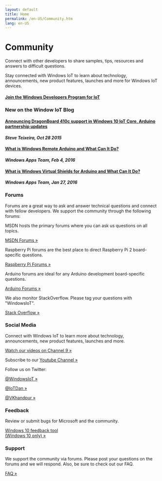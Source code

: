 ```yaml
---
layout: default
title: Home
permalink: /en-US/Community.htm
lang: en-US
---
```

<div class="row section-heading">
    <h1>Community</h1>
    <p>Connect with other developers to share samples, tips, resources and answers to difficult questions.</p>
    <p>Stay connected with Windows IoT to learn about technology, announcements, new product features, launches and more for Windows IoT devices.</p>
    <a href="{{site.signupurl}}">
      <h4 class="btn btn-default highlight">Join the Windows Developers Program for IoT</h4>
    </a>

</div>
<div class="row section-heading">
  <h3>New on the Window IoT Blog</h3>
    <div class="col-md-4">
    <div class="col-md-9">
      <a href="http://blogs.windows.com/buildingapps/2015/10/28/announcing-dragonboard-410c-support-in-windows-10-iot-core-arduino-partnership-updates/" target="_blank">
        <h4>Announcing DragonBoard 410c support in Windows 10 IoT Core, Arduino partnership updates</h4>
      </a>
      <h4><em>Steve Teixeira, Oct 28 2015</em></h4>
    </div>
  </div>
  <div class="col-md-4">
    <div class="col-md-9">
      <a href="http://blogs.windows.com/buildingapps/2016/02/04/what-is-windows-remote-arduino-and-what-can-it-do/" target="_blank">
        <h4>What is Windows Remote Arduino and What Can It Do?</h4>
      </a>
      <h4><em>Windows Apps Team, Feb 4, 2016</em></h4>
    </div>
  </div>
  <div class="col-md-4">
    <div class="col-md-9">
      <a href="http://blogs.windows.com/buildingapps/2016/01/27/what-is-windows-virtual-shields-for-arduino-and-what-can-it-do/" target="_blank">
        <h4>What is Windows Virtual Shields for Arduino and What Can It Do?</h4>
      </a>
      <h4><em>Windows Apps Team, Jan 27, 2016</em></h4>
    </div>
  </div>
</div>

<a name="contact"></a>

<div class="row section-heading">
  <div class="col-md-3">
    <h3>Forums</h3>
    <p>Forums are a great way to ask and answer technical questions and connect with fellow developers. We support the community through the following forums:</p>
    <p>MSDN hosts the primary forums where you can ask us questions on all topics.</p>
    <p>
      <a href="https://social.msdn.microsoft.com/forums/en-US/home?forum=WindowsIoT" target="_blank">MSDN Forums &raquo;</a>
    </p>
    <p>Raspberry Pi forums are the best place to direct Raspberry Pi 2 board-specific questions.</p>
    <p>
    <a href="https://www.raspberrypi.org/forums/viewforum.php?f=105" target="_blank">Raspberry Pi Forums &raquo;</a>
    </p>
    <p>Arduino forums are ideal for any Arduino development board-specific questions.
    </p>
    <p>
      <a href="http://forum.arduino.cc/">Arduino Forums &raquo;</a>
    </p>
    <p>We also monitor StackOverflow. Please tag your questions with "WindowsIoT".</p>
    <a href="http://stackoverflow.com/questions/tagged/WindowsIoT" target="_blank">Stack Overflow &raquo;</a>
    </p>
  </div>
  <div class="col-md-3">
    <h3>Social Media</h3>
    <p>
      Connect with Windows IoT to learn more about technology, announcements, new product features, launches and more.
    </p>
    <p>
      <a href="http://channel9.msdn.com/Search?term=Windows%20IoT#ch9Search" target="_blank">Watch our videos on Channel 9 &raquo;</a>
    </p>
    <p>
      Subscribe to our <a href="http://www.youtube.com/playlist?list=PL1ljc761XCiaj0g6g1sef4inE4pEV4CGp" target="_blank">Youtube Channel &raquo;</a>
    </p>
    <p>
      Follow us on Twitter:
    </p>
    <p>
      <a href="https://twitter.com/WindowsIoT" target="_blank">@WindowsIoT &raquo;</a>
    </p>
    <p>
      <a href="https://twitter.com/IoTDan" target="_blank">@IoTDan &raquo;</a>
    </p>
    <p>
      <a href="https://twitter.com/vkhandpur" target="_blank">@VKhandpur &raquo;</a>
    </p>
  </div>
  <div class="col-md-3">
    <h3>Feedback</h3>
    <p>
      Review or submit bugs for Microsoft and the community. 
    </p>
    <p>
      <a href='windows-feedback:?contextid=441&metadata={"Metadata":[{"OS":"IoTUAP"},{"Source":"WindowsOnDevices.com"}]}??' target="_blank">Windows 10 feedback tool <br />(Windows 10 only) &raquo;</a>
    </p>
  </div>
  <div class="col-md-3">
    <h3>Support</h3>
    <p>
      We support the community via forums. Please post your questions on the forums and we will respond. Also, be sure to check out our FAQ.
    </p>
    <p>
      <a href="{{site.baseurl}}/{{page.lang}}/Faqs.htm">FAQ &raquo;</a>
    </p>
  </div>
</div>
